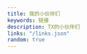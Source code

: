 ```yaml
---
title: 我的小伙伴们
keywords: 链接
description: TX的小伙伴们
links: "/links.json"
random: true
---
```

<YunLinks :links="frontmatter.links" :random="frontmatter.random" />
